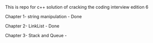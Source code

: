 This is repo for c++ solution of  cracking the coding interview edition 6

Chapter 1-  string manipulation - Done

Chapter 2-  LinkList            - Done

Chapter 3-  Stack and Queue     - 
